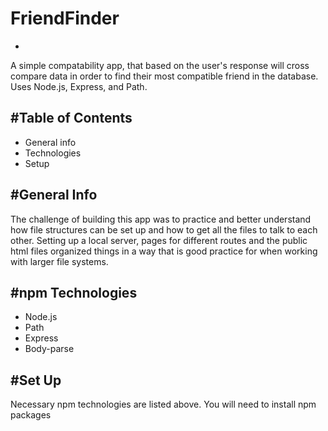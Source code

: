 # FriendFinder
-
A simple compatability app, that based on the user's response will cross compare data in order to find their most compatible friend in the database. Uses Node.js, Express, and Path.

#Table of Contents
-
* General info
* Technologies
* Setup

#General Info
-
The challenge of building this app was to practice and better understand how file structures can be set up and how to get all the files to talk to each other. Setting up a local server, pages for different routes and the public html files organized things in a way that is good practice for when working with larger file systems.


#npm Technologies
-
* Node.js
* Path
* Express
* Body-parse

#Set Up
-
Necessary npm technologies are listed above. You will need to install npm packages
